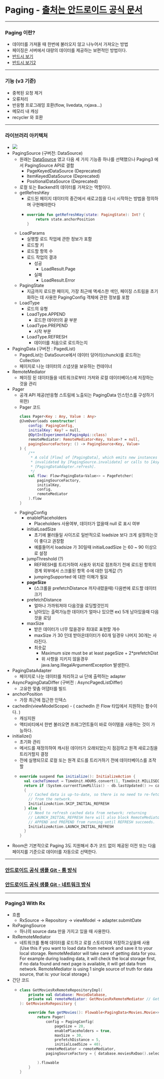 # Paging - [출처는 안드로이드 공식 문서](https://developer.android.com/topic/libraries/architecture/paging/v3-overview)
---
### Paging 이란?
* 데이터를 가져올 때 한번에 불러오지 않고 나누어서 가져오는 방법
* 페이징은 서버에서 대량의 데이터를 제공하는 보편적인 방법이다.
* [반드시 보기](https://www.youtube.com/watch?v=fnzTtC5vLqE&t=625s)
* [반드시 보기2](https://medium.com/@jungil.han/paging-library-그것이-쓰고싶다-bc2ab4d27b87)
---
### 기능 (v3 기준)
* 중복된 요청 제거
* 오류처리
* 반응형 프로그래밍 호환(flow, livedata, rxjava...)
* 메모리 내 캐싱
* recycler 와 호환
---
### 라이브러리 아키텍처
* ![](https://developer.android.com/topic/libraries/architecture/images/paging3-library-architecture.svg)
* PagingSource (구버전: DataSource)
  * 원래는 [DataSource](https://brunch.co.kr/@oemilk/211) 였고 다음 세 가지 기능중 하나를 선택했으나 Paging3 에서 PagingSource API로 결합
    * PageKeyedDataSource (Deprecated)
    * ItemKeyedDataSource (Deprecated)
    * PositionalDataSource (Deprecated)
  * 로컬 또는 Backend의 데이터를 가져오는 역할이다.
  * getRefreshKey
    * 로드된 페이지 데이터의 중간에서 새로고침을 다시 시작하는 방법을 정의하며 구현해야한다
    * ```kotlin
      override fun getRefreshKey(state: PagingState): Int? {
          return state.anchorPosition
      }
  * LoadParams
    * 실행할 로드 작업에 관한 정보가 포함
    * 로드할 키
    * 로드할 항목 수
    * 로드 작업의 결과
      * 성공
        * LoadResult.Page
      * 실패
        * LoadResult.Error
  * PagingState
    * 지금까지 로드한 페이지, 가장 최근에 액세스한 색인, 페이징 스트림을 초기화하는 데 사용한 PagingConfig 객체에 관한 정보를 포함
  * LoadType
    * 로드의 유형
    * LoadType.APPEND
      * 로드한 데이터의 끝 부분
    * LoadType.PREPEND
      * 시작 부분
    * LoadType.REFRESH
      * 데이터를 처음으로 로드하는지
* PagingData (구버전 : PagedList)
  * PagedList는 DataSource에서 데이터 덩어리(chunck)를 로드하는 Collection
  * 페이지로 나눈 데이터의 스냅샷을 보유하는 컨테이너
* RemoteMediator
  * 페이징 된 데이터들을 네트워크로부터 가져와 로컬 데이터베이스에 저장하는 것을 관리
* Pager
  * 공개 API 제공(반응형 스트림에 노출되는 PagingData 인스턴스를 구성하기 위한)
  * Pager 코드
    ```kotlin
    class Pager<Key : Any, Value : Any>
    @JvmOverloads constructor(
        config: PagingConfig,
        initialKey: Key? = null,
        @OptIn(ExperimentalPagingApi::class)
        remoteMediator: RemoteMediator<Key, Value>? = null,
        pagingSourceFactory: () -> PagingSource<Key, Value>
    ) {
        /**
         * A cold [Flow] of [PagingData], which emits new instances of [PagingData] once they become
         * invalidated by [PagingSource.invalidate] or calls to [AsyncPagingDataDiffer.refresh] or
         * [PagingDataAdapter.refresh].
         */
        val flow: Flow<PagingData<Value>> = PageFetcher(
            pagingSourceFactory,
            initialKey,
            config,
            remoteMediator
        ).flow
    }
  * PagingConfig
    * enablePlaceholders
      * Placeholders 사용여부, 데이터가 없을때 null 로 표시 여부
    * initialLoadSize
      * 초기에 불러들일 사이즈로 일반적으로 loadsize 보다 크게 설정하는것이 좋다고 권장함
      * 예를들어서 loadsize 가 30일때 initialLoadSize 는 60 ~ 90 이상으로 설정
    * jumpThreshold (?)
      * REFRESH를 트리거하여 사용자 위치로 점프하기 전에 로드된 항목의 경계 외부에서 스크롤된 항목 수에 대한 임계값  (?)
      * jumpingSupported 에 대한 이해가 필요
    * **pageSize**
      * (스크롤을 prefetchDistance 까지내렸을때) 다음번에 로드할 데이터 크기
    * prefetchDistance
      * 얼마나 가까워져야 다음것을 로딩할것인지
      * 남아있는 출력가능한 데이터가 얼마나 있으면 ex) 5개 남아있을때 다음것을 로딩
    * maxSize
      * 받은 데이터가 너무 많을경우 최대로 표현할 개수
      * maxSize 가 30 인데 받아온데이터가 60개 일경우 나머지 30개는 사라진다.
      * 최솟값
        * Maximum size must be at least pageSize + 2*prefetchDist
        * 위 사항을 지키지 않을경우 java.lang.IllegalArgumentException 발생한다.
* PagingDataAdapter 
  * 페이지로 나눈 데이터를 처리하고 ui 단에 출력하는 adapter
* AsyncPagingDataDiffer (구버전 : AsyncPagedListDiffer)
  * 고유한 맞춤 어댑터를 빌드
* anchorPosition
  * 가장 최근에 접근한 인덱스
* cachedIn(viewModelScope) - ( cachedIn 은 Flow 타입에서 지원하는 함수이다. )
  * 캐싱지원
  * 액티비티에서 한번 불러오면 프래그먼트들이 바로 아이템을 사용하는 것이 가능하다.
* initialize()
  * 초기화 관리
  * 메서드를 재정의하여 캐시된 데이터가 오래되었는지 점검하고 원격 새로고침을 트리거할지 결정
  * 전에 실행되므로 로컬 또는 원격 로드를 트리거하기 전에 데이터베이스를 조작할
  * ```kotlin
    override suspend fun initialize(): InitializeAction {
      val cacheTimeout = TimeUnit.HOURS.convert(1, TimeUnit.MILLISECONDS)
      return if (System.currentTimeMillis() - db.lastUpdated() >= cacheTimeout)
      {
        // Cached data is up-to-date, so there is no need to re-fetch
        // from the network.
        InitializeAction.SKIP_INITIAL_REFRESH
      } else {
        // Need to refresh cached data from network; returning
        // LAUNCH_INITIAL_REFRESH here will also block RemoteMediator's
        // APPEND and PREPEND from running until REFRESH succeeds.
        InitializeAction.LAUNCH_INITIAL_REFRESH
      }
    }
* Room은 기본적으로 Paging 3도 지원해서 추가 코드 없이 제공된 이전 또는 다음 페이지를 기준으로 데이터를 자동으로 선택한다.
---
### [안드로이드 공식 샘플 Git - 룸 방식](https://github.com/android/architecture-components-samples/tree/main/PagingSample)
### [안드로이드 공식 샘플 Git - 네트워크 방식](https://github.com/android/architecture-components-samples/tree/main/PagingWithNetworkSample)
---
### Paging3 With Rx
* 흐름
  * RxSource -> Repository -> viewModel -> adapter.submitDate
* RxPagingSource
  * 하나의 source data 만을 가지고 있을 때 사용한다.
* RxRemoteMediator
  * 네트워크를 통해 데이터를 로드하고 로컬 스토리지에 저장하고싶을때 사용 (Use this if you want to load data from network and save it to your local storage. RemoteMediator will take care of getting data for you. For example during loading data, it will check the local storage first, if no data found and next page is available, it will get data from network. RemoteMediator is using 1 single source of truth for data source, that is: your local storage.)
* 간단 코드
  * ```kotlin
    class GetMoviesRxRemoteRepositoryImpl(
        private val database: MovieDatabase,
        private val remoteMediator: GetMoviesRxRemoteMediator // GetMoviesRxRemoteMediator : RxRemoteMediator
    ): GetMoviesRxRepository {

        override fun getMovies(): Flowable<PagingData<Movies.Movie>> {
            return Pager(
                config = PagingConfig(
                    pageSize = 20,
                    enablePlaceholders = true,
                    maxSize = 30,
                    prefetchDistance = 5,
                    initialLoadSize = 40),
                remoteMediator = remoteMediator,
                pagingSourceFactory = { database.moviesRxDao().selectAll() } // @Query("SELECT * FROM movies ORDER BY id ASC")
                                                                             // fun selectAll(): PagingSource<Int, Movies.Movie>
            ).flowable
        }
    }
   
